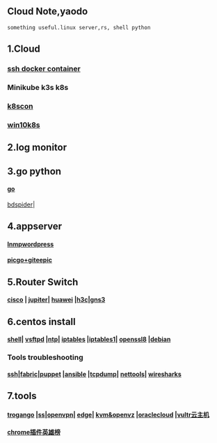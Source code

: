 ## Cloud Note,yaodo
```
something useful.linux server,rs, shell python
```

## 1.Cloud 
### [ssh docker container](docker.html)
### Minikube k3s k8s
### [k8scon](conjure-up.html)
### [win10k8s](wink8s.html)

## 2.log monitor

## 3.go python
#### [go](linux/go.html)
 [bdspider](bdspider.py)|


## 4.appserver
#### [lnmpwordpress](linux/wp.html)
#### [picgo+giteepic](picgo.html)

## 5.Router Switch
#### [cisco](net/cisco1.html) | [jupiter](net/jupiter.html)| [huawei](net/huawei.html) |[h3c](net/h3c1.html)|[gns3](net/gns.html)

## 6.centos install

#### [shell](linux/shell.html)| [vsftpd](linux/yum.html) |[ntp](linux/ntp.html)| [iptables](linux/iptables.html) |[iptables1](linux/iptables1.html)| [openssl8](linux/opensslssh.html) |[debian](linux/debian1.html)
### Tools troubleshooting
#### [ssh](ssh.html)|[fabric](fabric.html)|[puppet](puppet.html) |[ansible](ansible.html) |[tcpdump](linux/tcpdump.html)| [nettools](linux/nettools.html)| [wiresharks](linux/wiresharks.html)

## 7.tools 
#### [trogango](linux/trogango.html) |[ss](ss.html)|[openvpn](openvpn.html)| [edge](edge.html)| [kvm&openvz](kvm.html) |[oraclecloud](linux/oracle.html) |[vultr云主机](https://www.vultr.com/?ref=9064803-8H)
#### [chrome插件英雄榜](chrome.html)

